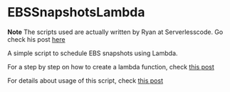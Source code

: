 # EBSSnapshotsLambda

**Note** The scripts used are actually written by Ryan at Serverlesscode. Go check his post [here](https://serverlesscode.com/post/lambda-schedule-ebs-snapshot-backups-2/)

A simple script to schedule EBS snapshots using Lambda.

For a step by step on how to create a lambda function, check [this post](http://blog.powerupcloud.com/2016/02/07/aws-inventory-details-in-csv-using-lambda/)

For details about usage of this script, check [this post](http://blog.powerupcloud.com/2016/02/15/automate-ebs-snapshots-using-lambda-function/)

